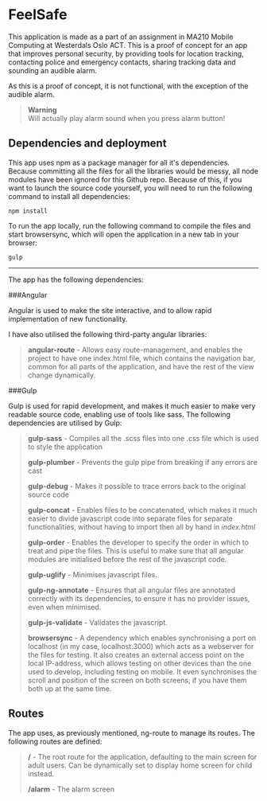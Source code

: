 
FeelSafe
=======

This application is made as a part of an assignment in MA210 Mobile Computing at Westerdals Oslo ACT. This is a proof of concept for an app that improves personal security, by providing tools for location tracking, contacting police and emergency contacts, sharing tracking data and sounding an audible alarm. 

As this is a proof of concept, it is not functional, with the exception of the audible alarm. 

> **Warning**  
> Will actually play alarm sound when you press alarm button!

Dependencies and deployment
-----------------
This app uses npm as a package manager for all it's dependencies. Because committing all the files for all the libraries would be messy, all node modules have been ignored for this Github repo. Because of this, if you want to launch the source code yourself, you will need to run the following command to install all dependencies: 

    npm install 
    
To run the app locally, run the following command to compile the files and start browsersync, which will open the application in a new tab in your browser: 

    gulp

---
The app has the following dependencies: 

###Angular

Angular is used to make the site interactive, and to allow rapid implementation of new functionality. 

I have also utilised the following third-party angular libraries: 
> **angular-route** - Allows easy route-management, and enables the project to have one index.html file, which contains the navigation bar, common for all parts of the application, and have the rest of the view change dynamically. 

###Gulp

Gulp is used for rapid development, and makes it much easier to make very readable source code, enabling use of tools like sass. The following dependencies are utilised by Gulp: 

> **gulp-sass** - Compiles all the .scss files into one .css file which is used to style the application
> 
> **gulp-plumber** - Prevents the gulp pipe from breaking if any errors are cast
> 
> **gulp-debug** - Makes it possible to trace errors back to the original source code
>  
> **gulp-concat** - Enables files to be concatenated, which makes it much easier to divide javascript code into separate files for separate functionalities, without having to import then all by hand in *index.html*
>   
> **gulp-order** - Enables the developer to specify the order in which to treat and pipe the files. This is useful to make sure that all angular modules are initialised before the rest of the javascript code.
>  
> **gulp-uglify** - Minimises javascript files.
>   
> **gulp-ng-annotate** - Ensures that all angular files are annotated correctly with its dependencies, to ensure it has no provider issues, even when minimised.
>  
> **gulp-js-validate** - Validates the javascript.
>  
> **browsersync** - A dependency which enables synchronising a port on localhost (in my case, localhost:3000) which acts as a webserver for the files for testing. It also creates an external access point on the local IP-address, which allows testing on other devices than the one used to develop, including testing on mobile. It even synchronises the scroll and position of the screen on both screens, if you have them both up at the same time. 


Routes 
--------

The app uses, as previously mentioned, ng-route to manage its routes. The following routes are defined: 

> **/** - The root route for the application, defaulting to the main screen for adult users. Can be dynamically set to display home screen for child instead.
>    
>   **/alarm** - The alarm screen 